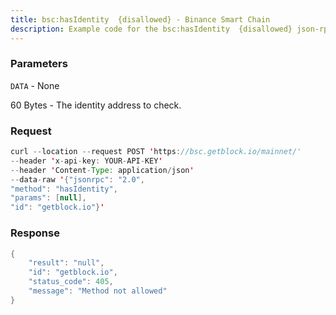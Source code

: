 ```yaml
---
title: bsc:hasIdentity  {disallowed} - Binance Smart Chain
description: Example code for the bsc:hasIdentity  {disallowed} json-rpc method. Сomplete guide on how to use bsc:hasIdentity  {disallowed} json-rpc in GetBlock.io Web3 documentation.
---
```


### Parameters


`DATA` - None

60 Bytes - The identity address to check.

### Request

``` java
curl --location --request POST 'https://bsc.getblock.io/mainnet/' 
--header 'x-api-key: YOUR-API-KEY' 
--header 'Content-Type: application/json' 
--data-raw '{"jsonrpc": "2.0",
"method": "hasIdentity",
"params": [null],
"id": "getblock.io"}'
```

###  Response

``` java
{
    "result": "null",
    "id": "getblock.io",
    "status_code": 405,
    "message": "Method not allowed"
}
```


